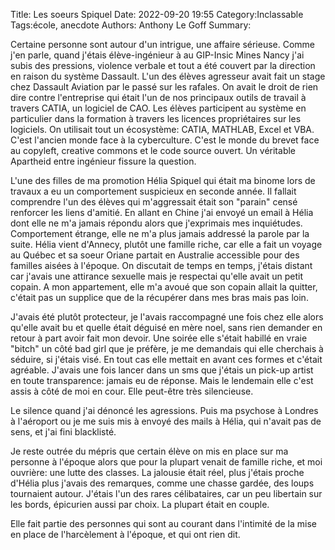 Title: Les soeurs Spiquel
Date: 2022-09-20 19:55
Category:Inclassable
Tags:école, anecdote
Authors: Anthony Le Goff
Summary:

Certaine personne sont autour d'un intrigue, une affaire sérieuse. Comme j'en parle, quand j'étais élève-ingénieur à au GIP-Insic Mines Nancy j'ai subis des pressions, violence verbale et tout a été couvert par la direction en raison du système Dassault. L'un des élèves agresseur avait fait un stage chez Dassault Aviation par le passé sur les rafales. On avait le droit de rien dire contre l'entreprise qui était l'un de nos principaux outils de travail à travers CATIA, un logiciel de CAO. Les élèves participent au système en particulier dans la formation à travers les licences propriétaires sur les logiciels. On utilisait tout un écosystème: CATIA, MATHLAB, Excel et VBA. C'est l'ancien monde face à la cyberculture. C'est le monde du brevet face au copyleft, creative commons et le code source ouvert. Un véritable Apartheid entre ingénieur fissure la question.

L'une des filles de ma promotion Hélia Spiquel qui était ma binome lors de travaux a eu un comportement suspicieux en seconde année. Il fallait comprendre l'un des élèves qui m'aggressait était son "parain" censé renforcer les liens d'amitié. En allant en Chine j'ai envoyé un email à Hélia dont elle ne m'a jamais répondu alors que j'exprimais mes inquiétudes. Comportement étrange, elle ne m'a plus jamais addressé la parole par la suite. Hélia vient d'Annecy, plutôt une famille riche, car elle a fait un voyage au Québec et sa soeur Oriane partait en Australie accessible pour des familles aisées à l'époque. On discutait de temps en temps, j'étais distant car j'avais une attirance sexuelle mais je respectai qu'elle avait un petit copain. A mon appartement, elle m'a avoué que son copain allait la quitter, c'était pas un supplice que de la récupérer dans mes bras mais pas loin.

J'avais été plutôt protecteur, je l'avais raccompagné une fois chez elle alors qu'elle avait bu et quelle était déguisé en mère noel, sans rien demander en retour à part avoir fait mon devoir. Une soirée elle s'était habillé en vraie "bitch" un côté bad girl que je préfère, je me demandais qui elle cherchais à séduire, si j'étais visé. En tout cas elle mettait en avant ces formes et c'était agréable. J'avais une fois lancer dans un sms que j'étais un pick-up artist en toute transparence: jamais eu de réponse. Mais le lendemain elle c'est assis à côté de moi en cour. Elle peut-être très silencieuse.

Le silence quand j'ai dénoncé les agressions. Puis ma psychose à Londres à l'aéroport ou je me suis mis à envoyé des mails à Hélia, qui n'avait pas de sens, et j'ai fini blacklisté.

Je reste outrée du mépris que certain élève on mis en place sur ma personne à l'époque alors que pour la plupart venait de famille riche, et moi ouvrière: une lutte des classes. La jalousie était réel, plus j'étais proche d'Hélia plus j'avais des remarques, comme une chasse gardée, des loups tournaient autour. J'étais l'un des rares célibataires, car un peu libertain sur les bords, épicurien aussi par choix. La plupart était en couple.

Elle fait partie des personnes qui sont au courant dans l'intimité de la mise en place de l'harcèlement à l'époque, et qui ont rien dit.

